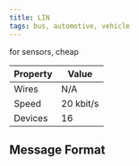 ```yaml
---
title: LIN
tags: bus, automotive, vehicle
---
```


for sensors, cheap


| Property | Value |
|----------|-------|
| Wires    | N/A     |
| Speed    | 20 kbit/s |
| Devices  | 16 |



## Message Format
